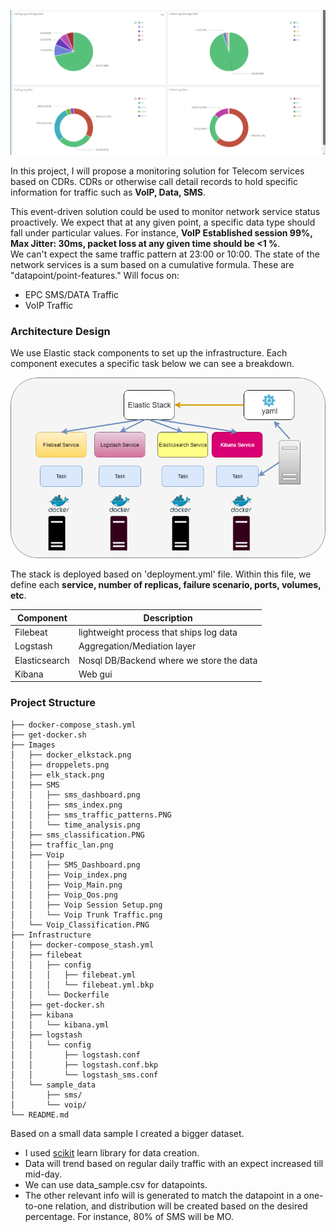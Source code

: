 ![IMG](Images/Voip/Voip_Qos.png)


In this project, I will propose a monitoring solution for Telecom services based on CDRs.
CDRs or otherwise call detail records to hold specific information for traffic such as **VoIP, Data, SMS**. 

This event-driven solution could be used to monitor network service status proactively. 
We expect that at any given point, a specific data type should fall under particular values. 
For instance, **VoIP Established session 99%, Max Jitter: 30ms, packet loss at any given time should be <1 %**.  
We can't expect the same traffic pattern at 23:00 or 10:00. The state of the network services is a sum based on a cumulative formula. These are "datapoint/point-features." Will focus on:

* EPC SMS/DATA Traffic
* VoIP Traffic 

### Architecture Design

We use Elastic stack components to set up the infrastructure. Each component executes a specific task below we can see a breakdown.

![IMG](Images/elk_stack.png)

The stack is deployed based on 'deployment.yml' file. Within this file, we define each **service, number of replicas, failure scenario, ports, volumes, etc**.

Component | Description
---|---|
Filebeat | lightweight process that ships log data
Logstash | Aggregation/Mediation layer
Elasticsearch | Nosql DB/Backend where we store the data
Kibana | Web gui

### Project Structure

```
├── docker-compose_stash.yml
├── get-docker.sh
├── Images
│   ├── docker_elkstack.png
│   ├── droppelets.png
│   ├── elk_stack.png
│   ├── SMS
│   │   ├── sms_dashboard.png
│   │   ├── sms_index.png
│   │   ├── sms_traffic_patterns.PNG
│   │   └── time_analysis.png
│   ├── sms_classification.PNG
│   ├── traffic_lan.png
│   ├── Voip
│   │   ├── SMS_Dashboard.png
│   │   ├── Voip_index.png
│   │   ├── Voip_Main.png
│   │   ├── Voip_Qos.png
│   │   ├── Voip Session Setup.png
│   │   └── Voip Trunk Traffic.png
│   └── Voip_Classification.PNG
├── Infrastructure
│   ├── docker-compose_stash.yml
│   ├── filebeat
│   │   ├── config
│   │   │   ├── filebeat.yml
│   │   │   └── filebeat.yml.bkp
│   │   └── Dockerfile
│   ├── get-docker.sh
│   ├── kibana
│   │   └── kibana.yml
│   ├── logstash
│   │   └── config
│   │       ├── logstash.conf
│   │       ├── logstash.conf.bkp
│   │       └── logstash_sms.conf
│   └── sample_data
│       ├── sms/
│       └── voip/
└── README.md

```


Based on a small data sample I created a bigger dataset.

* I used [scikit](https://scikit-learn.org/) learn library for data creation.
* Data will trend based on regular daily traffic with an expect increased till mid-day.
* We can use data_sample.csv for datapoints.
* The other relevant info will is generated to match the datapoint in a one-to-one relation, and distribution will be created based on the desired percentage. For instance, 80% of SMS will be MO.